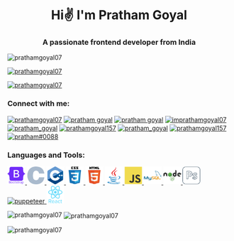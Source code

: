 <h1 align="center">Hi✌ I'm Pratham Goyal</h1>
<h3 align="center">A passionate frontend developer from India</h3>

<p align="left"> <img src="https://komarev.com/ghpvc/?username=prathamgoyal07&label=Profile%20views&color=0e75b6&style=flat" alt="prathamgoyal07" /> </p>

<p align="left"> <a href="https://github.com/ryo-ma/github-profile-trophy"><img src="https://github-profile-trophy.vercel.app/?username=prathamgoyal07" alt="prathamgoyal07" /></a> </p>

<p align="left"> <a href="https://linkedin.com/" target="blank"><img src="https://cdn.jsdelivr.net/npm/simple-icons@3.0.1/icons/linkedin.svg" alt="prathamgoyal07" /></a> </p>

<h3 align="left">Connect with me:</h3>
<p align="left">
<a href="https://linkedin.com/in/prathamgoyal07" target="blank"><img align="center" src="https://cdn.jsdelivr.net/npm/simple-icons@3.0.1/icons/linkedin.svg" alt="prathamgoyal07" height="30" width="40" /></a>
<a href="https://stackoverflow.com/users/pratham goyal" target="blank"><img align="center" src="https://cdn.jsdelivr.net/npm/simple-icons@3.0.1/icons/stackoverflow.svg" alt="pratham goyal" height="30" width="40" /></a>
<a href="https://fb.com/pratham goyal" target="blank"><img align="center" src="https://cdn.jsdelivr.net/npm/simple-icons@3.0.1/icons/facebook.svg" alt="pratham goyal" height="30" width="40" /></a>
<a href="https://instagram.com/imprathamgoyal07" target="blank"><img align="center" src="https://cdn.jsdelivr.net/npm/simple-icons@3.0.1/icons/instagram.svg" alt="imprathamgoyal07" height="30" width="40" /></a>
<a href="https://www.codechef.com/users/pratham_goyal" target="blank"><img align="center" src="https://cdn.jsdelivr.net/npm/simple-icons@3.1.0/icons/codechef.svg" alt="pratham_goyal" height="30" width="40" /></a>
<a href="https://www.hackerrank.com/prathamgoyal157" target="blank"><img align="center" src="https://cdn.jsdelivr.net/npm/simple-icons@3.0.1/icons/hackerrank.svg" alt="prathamgoyal157" height="30" width="40" /></a>
<a href="https://www.leetcode.com/pratham_goyal" target="blank"><img align="center" src="https://cdn.jsdelivr.net/npm/simple-icons@3.0.1/icons/leetcode.svg" alt="pratham_goyal" height="30" width="40" /></a>
<a href="https://auth.geeksforgeeks.org/user/prathamgoyal157" target="blank"><img align="center" src="https://cdn.jsdelivr.net/npm/simple-icons@3.0.1/icons/geeksforgeeks.svg" alt="prathamgoyal157" height="30" width="40" /></a>
<a href="https://discord.gg/pratham#0088" target="blank"><img align="center" src="https://cdn.jsdelivr.net/npm/simple-icons@3.0.1/icons/discord.svg" alt="pratham#0088" height="30" width="40" /></a>
</p>

<h3 align="left">Languages and Tools:</h3>
<p align="left"> <a href="https://getbootstrap.com" target="_blank"> <img src="https://raw.githubusercontent.com/devicons/devicon/master/icons/bootstrap/bootstrap-plain-wordmark.svg" alt="bootstrap" width="40" height="40"/> </a> <a href="https://www.cprogramming.com/" target="_blank"> <img src="https://raw.githubusercontent.com/devicons/devicon/master/icons/c/c-original.svg" alt="c" width="40" height="40"/> </a> <a href="https://www.w3schools.com/cpp/" target="_blank"> <img src="https://raw.githubusercontent.com/devicons/devicon/master/icons/cplusplus/cplusplus-original.svg" alt="cplusplus" width="40" height="40"/> </a> <a href="https://www.w3schools.com/css/" target="_blank"> <img src="https://raw.githubusercontent.com/devicons/devicon/master/icons/css3/css3-original-wordmark.svg" alt="css3" width="40" height="40"/> </a> <a href="https://www.w3.org/html/" target="_blank"> <img src="https://raw.githubusercontent.com/devicons/devicon/master/icons/html5/html5-original-wordmark.svg" alt="html5" width="40" height="40"/> </a> <a href="https://www.java.com" target="_blank"> <img src="https://raw.githubusercontent.com/devicons/devicon/master/icons/java/java-original.svg" alt="java" width="40" height="40"/> </a> <a href="https://developer.mozilla.org/en-US/docs/Web/JavaScript" target="_blank"> <img src="https://raw.githubusercontent.com/devicons/devicon/master/icons/javascript/javascript-original.svg" alt="javascript" width="40" height="40"/> </a> <a href="https://www.mysql.com/" target="_blank"> <img src="https://raw.githubusercontent.com/devicons/devicon/master/icons/mysql/mysql-original-wordmark.svg" alt="mysql" width="40" height="40"/> </a> <a href="https://nodejs.org" target="_blank"> <img src="https://raw.githubusercontent.com/devicons/devicon/master/icons/nodejs/nodejs-original-wordmark.svg" alt="nodejs" width="40" height="40"/> </a> <a href="https://www.photoshop.com/en" target="_blank"> <img src="https://raw.githubusercontent.com/devicons/devicon/master/icons/photoshop/photoshop-line.svg" alt="photoshop" width="40" height="40"/> </a> <a href="https://github.com/puppeteer/puppeteer" target="_blank"> <img src="https://www.vectorlogo.zone/logos/pptrdev/pptrdev-official.svg" alt="puppeteer" width="40" height="40"/> </a> <a href="https://reactjs.org/" target="_blank"> <img src="https://raw.githubusercontent.com/devicons/devicon/master/icons/react/react-original-wordmark.svg" alt="react" width="40" height="40"/> </a> </p>

<p><img align="left" src="https://github-readme-stats.vercel.app/api/top-langs?username=prathamgoyal07&show_icons=true&locale=en&layout=compact" alt="prathamgoyal07" /></p>

<p>&nbsp;<img align="center" src="https://github-readme-stats.vercel.app/api?username=prathamgoyal07&show_icons=true&locale=en" alt="prathamgoyal07" /></p>

<p><img align="center" src="https://github-readme-streak-stats.herokuapp.com/?user=prathamgoyal07&" alt="prathamgoyal07" /></p>
